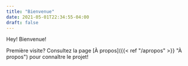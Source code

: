 ```yaml
---
title: "Bienvenue"
date: 2021-05-01T22:34:55-04:00
draft: false
---
```


Hey! Bienvenue!

Première visite? Consultez la page [À propos]({{< ref "/apropos" >}} "À propos") pour connaître le projet!